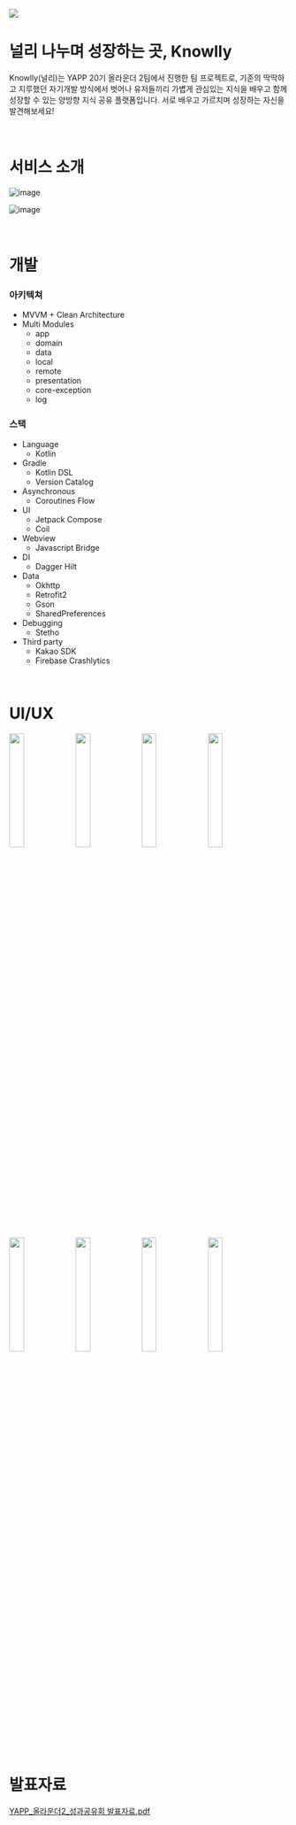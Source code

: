 ![](https://user-images.githubusercontent.com/72238126/183277300-dc764048-2544-4a29-bd1f-2e05f94d3de8.png)

# 널리 나누며 성장하는 곳, Knowlly

Knowlly(널리)는 YAPP 20기 올라운더 2팀에서 진행한 팀 프로젝트로, 기존의 딱딱하고 지루했던 자기개발 방식에서 벗어나 유저들끼리 가볍게 관심있는 지식을 배우고 함께 성장할 수 있는 양방향 지식 공유 플랫폼입니다. 서로 배우고 가르치며 성장하는 자신을 발견해보세요!

<br>

# 서비스 소개

![image](https://user-images.githubusercontent.com/72238126/183277546-92d59871-d355-461f-b06d-06937d3f14be.png)

![image](https://user-images.githubusercontent.com/72238126/183277557-c4b2aa14-610a-40ed-aca0-83d57b6b9d84.png)

<br>

# 개발

### 아키텍쳐

- MVVM + Clean Architecture
- Multi Modules
  - app
  - domain
  - data
  - local
  - remote
  - presentation
  - core-exception
  - log
  
### 스택

- Language
  - Kotlin
- Gradle
  - Kotlin DSL
  - Version Catalog
- Asynchronous
  - Coroutines Flow
- UI
  - Jetpack Compose
  - Coil
- Webview
  - Javascript Bridge
- DI
  - Dagger Hilt
- Data
  - Okhttp
  - Retrofit2
  - Gson
  - SharedPreferences
- Debugging
  - Stetho
- Third party
  - Kakao SDK
  - Firebase Crashlytics
  
<br>

# UI/UX

<p>
<img width="23%" src="https://user-images.githubusercontent.com/72238126/183277799-4b983886-8d51-4dcb-9192-64671b548255.png"/>
<img width="23%" src="https://user-images.githubusercontent.com/72238126/183277800-694c6ded-e7f5-4b64-a1c9-7bb119ab2f73.png"/>
<img width="23%" src="https://user-images.githubusercontent.com/72238126/183277801-37543394-3e6e-47cc-ba9e-0251e197690a.png"/>
<img width="23%" src="https://user-images.githubusercontent.com/72238126/183277802-9dc7c9ed-fd8e-4c79-bbbf-83ca5ebe4def.png"/>
</p>

<p>
<img width="23%" src="https://user-images.githubusercontent.com/72238126/183277803-e31cb9b8-0deb-4053-bd2a-234f31ece7c4.png"/>
<img width="23%" src="https://user-images.githubusercontent.com/72238126/183277886-4516b498-365a-44f7-baa1-eb448cc776a1.png"/>
<img width="23%" src="https://user-images.githubusercontent.com/72238126/183277804-ef6b54d4-a481-4f12-862f-fd7fcd7325ef.png"/>
<img width="23%" src="https://user-images.githubusercontent.com/72238126/183277805-5d92ed7a-2d5f-447c-9312-e670066cda50.png"/>
</p>

<br>

# 발표자료

[YAPP_올라운더2_성과공유회 발표자료.pdf](https://github.com/yjyoon-dev/knowlly-android/files/9276277/YAPP_.2_.pdf)

